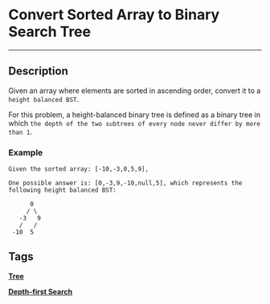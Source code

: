 # Convert Sorted Array to Binary Search Tree
-----
## Description
Given an array where elements are sorted in ascending order, convert it to a ```height balanced BST```.

For this problem, a height-balanced binary tree is defined as a binary tree in which ```the depth of the two subtrees of every node never differ by more than 1```.

### Example
```
Given the sorted array: [-10,-3,0,5,9],

One possible answer is: [0,-3,9,-10,null,5], which represents the following height balanced BST:

      0
     / \
   -3   9
   /   /
 -10  5
```

## Tags

**[Tree](https://leetcode.com/tag/tree)**

**[Depth-first Search](https://leetcode.com/tag/depth-first-search)**
